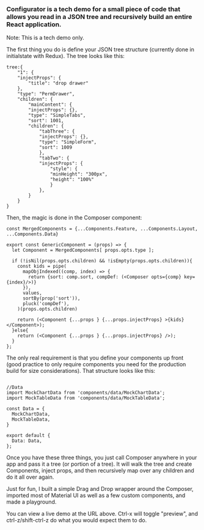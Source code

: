 ### Configurator is a tech demo for a small piece of code that allows you read in a JSON tree and recursively build an entire React application. 

Note: This is a tech demo only.

The first thing you do is define your JSON tree structure (currently done in initialstate with Redux). The tree looks like this:

```
tree:{
    "1": {
    "injectProps": {
        "title": "drop drawer"
    },
    "type": "PermDrawer",
    "children": {
        "mainContent": {
        "injectProps": {},
        "type": "SimpleTabs",
        "sort": 1001,
        "children": {
            "tabThree": {
            "injectProps": {},
            "type": "SimpleForm",
            "sort": 1009
            },
            "tabTwo": {
            "injectProps": {
                "style": {
                "minHeight": "300px",
                "height": "100%"
                }
            },
        }
    }
}
```

Then, the magic is done in the Composer component:

```
const MergedComponents = {...Components.Feature, ...Components.Layout, ...Components.Data}

export const GenericComponent = (props) => {
  let Component = MergedComponents[ props.opts.type ];

  if (!isNil(props.opts.children) && !isEmpty(props.opts.children)){
    const kids = pipe(
      mapObjIndexed((comp, index) => { 
        return {sort: comp.sort, compDef: (<Composer opts={comp} key={index}/>)}
      }),
      values,
      sortBy(prop('sort')),
      pluck('compDef'),
    )(props.opts.children)

    return (<Component {...props } {...props.injectProps} >{kids}</Component>);
  }else{
    return (<Component {...props } {...props.injectProps} />);
  }
};
```

The only real requirement is that you define your components up front (good practice to only require components you need for the production build for size considerations). That structure looks like this:

```

//Data
import MockChartData from 'components/data/MockChartData';
import MockTableData from 'components/data/MockTableData';

const Data = {
  MockChartData,
  MockTableData,
}

export default {
  Data: Data,
};
```

Once you have these three things, you just call Composer anywhere in your app and pass it a tree (or portion of a tree). It will walk the tree and create Components, inject props, and then recursively map over any children and do it all over again.

Just for fun, I built a simple Drag and Drop wrapper around the Composer, imported most of Material UI as well as a few custom components, and made a playground. 

You can view a live demo at the URL above. Ctrl-x will toggle "preview", and ctrl-z/shift-ctrl-z do what you would expect them to do. 

